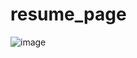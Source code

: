 # resume_page

![image](https://user-images.githubusercontent.com/108258653/229563515-15ee77bb-9246-4a18-a4d0-cb40c9d45971.png)

